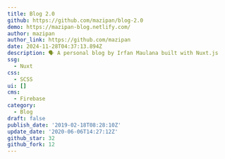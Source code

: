 ```yaml
---
title: Blog 2.0
github: https://github.com/mazipan/blog-2.0
demo: https://mazipan-blog.netlify.com/
author: mazipan
author_link: https://github.com/mazipan
date: 2024-11-28T04:37:13.894Z
description: 🗣 A personal blog by Irfan Maulana built with Nuxt.js
ssg:
  - Nuxt
css:
  - SCSS
ui: []
cms:
  - Firebase
category:
  - Blog
draft: false
publish_date: '2019-02-18T08:28:10Z'
update_date: '2020-06-06T14:27:12Z'
github_star: 32
github_fork: 12
---
```

